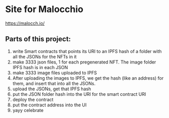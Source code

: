 # Site for Malocchio

https://malocch.io/

## Parts of this project:
1. write Smart contracts that points its URI to an IPFS hash of a folder with all the JSONs for the NFTs in it
2. make 3333 json files, 1 for each pregenerated NFT. The image folder IPFS hash is in each JSON
3. make 3333 image files uploaded to IPFS
4. After uploading the images to IPFS, we get the hash (like an address) for them, and insert that into all the JSONs.
5. upload the JSONs, get that IPFS hash
6. put the JSON folder hash into the URI for the smart contract URI
7. deploy the contract
8. put the contract address into the UI
9. yayy celebrate

